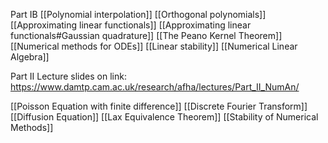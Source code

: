 Part IB
[[Polynomial interpolation]]
[[Orthogonal polynomials]]
[[Approximating linear functionals]]
[[Approximating linear functionals#Gaussian quadrature]]
[[The Peano Kernel Theorem]]
[[Numerical methods for ODEs]]
[[Linear stability]]
[[Numerical Linear Algebra]]

Part II
Lecture slides on link:
https://www.damtp.cam.ac.uk/research/afha/lectures/Part_II_NumAn/

[[Poisson Equation with finite difference]]
[[Discrete Fourier Transform]]
[[Diffusion Equation]]
[[Lax Equivalence Theorem]]
[[Stability of Numerical Methods]]